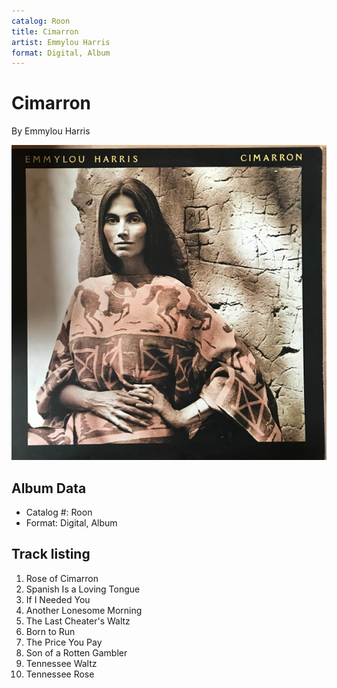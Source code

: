 ```yaml
---
catalog: Roon
title: Cimarron
artist: Emmylou Harris
format: Digital, Album
---
```


# Cimarron

By Emmylou Harris

![](../../assets/albumcovers/Emmylou_Harris-Cimarron.png)

## Album Data

- Catalog #: Roon
- Format: Digital, Album


## Track listing


1. Rose of Cimarron
2. Spanish Is a Loving Tongue
3. If I Needed You
4. Another Lonesome Morning
5. The Last Cheater's Waltz
6. Born to Run
7. The Price You Pay
8. Son of a Rotten Gambler
9. Tennessee Waltz
10. Tennessee Rose

